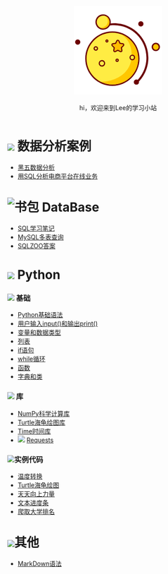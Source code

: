 <br>

<div align="center">
    <br>
    <a href="https://github.com/lin5188/XH_Notes/"> <img src="https://github.com/lin5188/XH_Notes/blob/master/DOC/others/icons/%E6%8E%A2%E7%B4%A2%E6%98%9F%E7%90%83icon/%E6%98%9F%E6%9C%88-200.png">
    </a>
     <br> <br>
    hi，欢迎来到Lee的学习小站
    
</div> 

<br/>


![][1]  数据分析案例
===
* [黑五数据分析](https://github.com/lin5188/XH_Notes/blob/master/DOC/%E6%9C%BA%E5%99%A8%E5%AD%A6%E4%B9%A0/%E6%A1%88%E4%BE%8B%E5%88%86%E6%9E%90/%E9%9B%B6%E5%94%AE/SQL/%E5%88%A9%E7%94%A8SQL%E5%88%86%E6%9E%90%E7%94%B5%E5%95%86%E5%B9%B3%E5%8F%B0%E5%9C%A8%E7%BA%BF%E9%9B%B6%E5%94%AE%E4%B8%9A%E5%8A%A1.md)
* [用SQL分析电商平台在线业务](https://github.com/lin5188/XH_Notes/blob/master/DOC/%E6%9C%BA%E5%99%A8%E5%AD%A6%E4%B9%A0/%E6%A1%88%E4%BE%8B%E5%88%86%E6%9E%90/%E9%BB%91%E4%BA%94/%E9%BB%91%E4%BA%94%E6%95%B0%E6%8D%AE%E5%88%86%E6%9E%90.md)


![书包][5]  DataBase
===


* [SQL学习笔记](https://github.com/lin5188/XH_Notes/blob/master/DOC/SQL/SQL%E5%AD%A6%E4%B9%A0%E7%AC%94%E8%AE%B0.md)
* [MySQL多表查询]()
* [SQLZOO答案](https://github.com/lin5188/XH_Notes/blob/master/DOC/SQL/SQLZOO%E7%AD%94%E6%A1%88.md)


![][2]  Python
===

###  ![][3]  基础


* [Python基础语法](https://github.com/lin5188/XH_Notes/blob/master/DOC/Python/Python_Note/Python%E5%9F%BA%E7%A1%80%E8%AF%AD%E6%B3%95.md)
* [用户输入input()和输出print()](https://github.com/lin5188/XH_Notes/blob/master/DOC/Python/Python_Note/%E7%94%A8%E6%88%B7%E8%BE%93%E5%85%A5input()%E5%92%8C%E8%BE%93%E5%87%BAprint().md)
* [变量和数据类型](https://github.com/lin5188/XH_Notes/blob/master/DOC/Python/Python_Note/%E5%8F%98%E9%87%8F%E5%92%8C%E6%95%B0%E6%8D%AE%E7%B1%BB%E5%9E%8B.md)
* [列表](https://github.com/lin5188/XH_Notes/blob/master/DOC/Python/Python_Note/%E5%88%97%E8%A1%A8.md)
* [if语句](https://github.com/lin5188/XH_Notes/blob/master/DOC/Python/Python_Note/if%E8%AF%AD%E5%8F%A5.md)
* [while循环](https://github.com/lin5188/XH_Notes/blob/master/DOC/Python/Python_Note/while%E5%BE%AA%E7%8E%AF.md)
* [函数](https://github.com/lin5188/XH_Notes/blob/master/DOC/Python/Python_Note/%E5%87%BD%E6%95%B0.md)
* [字典和类](https://github.com/lin5188/XH_Notes/blob/master/DOC/Python/Python_Note/%E5%AD%97%E5%85%B8%E5%92%8C%E7%B1%BB.md)

###  ![][3]  库

* [NumPy科学计算库](https://github.com/lin5188/XH_Notes/blob/master/DOC/Python/Python_Note/NumPy%E7%A7%91%E5%AD%A6%E8%AE%A1%E7%AE%97%E5%BA%93.md)
* [Turtle海龟绘图库](https://github.com/lin5188/XH_Notes/blob/master/DOC/Python/Python_Note/turtle%E6%B5%B7%E9%BE%9F%E7%BB%98%E5%9B%BE%E5%BA%93.md)
* [Time时间库](https://github.com/lin5188/XH_Notes/blob/master/DOC/Python/Python_Note/Time%E5%BA%93.md)
* ![][4] [Requests](https://github.com/lin5188/XH_Notes/blob/master/DOC/Python/Python_Note/Reptiles/Requests.md)

### ![][3]实例代码
* [温度转换](https://github.com/lin5188/XH_Notes/blob/master/DOC/Python/Python_Note/%E5%AE%9E%E4%BE%8B/%E6%B8%A9%E5%BA%A6%E8%BD%AC%E6%8D%A2.py)
* [Turtle海龟绘图](https://github.com/lin5188/XH_Notes/blob/master/DOC/Python/Python_Note/%E5%AE%9E%E4%BE%8B/PythonDraw.py)
* [天天向上力量](https://github.com/lin5188/XH_Notes/blob/master/DOC/Python/Python_Note/%E5%AE%9E%E4%BE%8B/DayDayUp.py)
* [文本进度条](https://github.com/lin5188/XH_Notes/blob/master/DOC/Python/Python_Note/%E5%AE%9E%E4%BE%8B/TextProBar.py)
* [爬取大学排名](https://github.com/lin5188/XH_Notes/blob/master/DOC/Python/Python_Note/%E5%AE%9E%E4%BE%8B/CrawUnivRanking.py)


![][6]其他
===
* [MarkDown语法](https://github.com/lin5188/XH_Notes/blob/master/DOC/GitHub%20MarkDown/MarkDown%E8%AF%AD%E6%B3%95.md)




[1]:
https://github.com/lin5188/XH_Notes/blob/master/DOC/others/icons/%E6%B0%B4%E6%9E%9Cicon/%E8%91%A1%E8%90%84.png
[2]:
https://github.com/lin5188/XH_Notes/blob/master/DOC/others/icons/%E6%B0%B4%E6%9E%9Cicon/%E6%B0%B4%E6%9E%9C.png
[3]:
https://github.com/lin5188/XH_Notes/blob/master/DOC/others/icons/%E6%B0%B4%E6%9E%9Cicon/%E6%A8%B1%E6%A1%83-16.png
[4]:
https://github.com/lin5188/XH_Notes/blob/master/DOC/others/icons/%E6%8E%A2%E7%B4%A2%E6%98%9F%E7%90%83icon/%E7%94%B2%E5%A3%B3%E8%99%AB-16.png
[5]:
https://github.com/lin5188/XH_Notes/blob/master/DOC/others/icons/%E5%86%AC%E6%97%A5%E8%A3%85%E5%A4%87icon/%E4%B9%A6%E5%8C%852.png
[6]:
https://github.com/lin5188/XH_Notes/blob/master/DOC/others/icons/%E5%A4%8F%E6%97%A5%E6%9D%82%E8%B4%A7%E9%93%BA/%E5%A2%A8%E9%95%9C.png